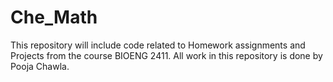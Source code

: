 # Che_Math

This repository will include code related to Homework assignments and Projects from the course BIOENG 2411.
All work in this repository is done by Pooja Chawla.

